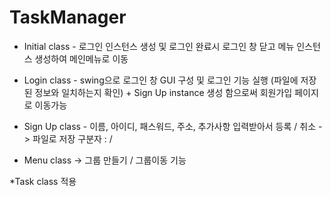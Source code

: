 # TaskManager


* Initial class - 로그인 인스턴스 생성 및 로그인 완료시 로그인 창 닫고 메뉴 인스턴스 생성하여 메인메뉴로 이동

* Login class - swing으로 로그인 창 GUI 구성 및 로그인 기능 실행 (파일에 저장된 정보와 일치하는지 확인) + Sign Up instance 생성 함으로써 회원가입 페이지로 이동가능 

* Sign Up class - 이름, 아이디, 패스워드, 주소, 추가사항 입력받아서 등록 / 취소 -> 파일로 저장 구분자 : /

* Menu class -> 그룹 만들기 / 그룹이동 기능

*Task class 적용
